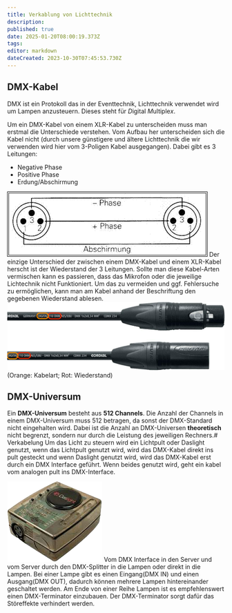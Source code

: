 ```yaml
---
title: Verkablung von Lichttechnik
description: 
published: true
date: 2025-01-20T08:00:19.373Z
tags: 
editor: markdown
dateCreated: 2023-10-30T07:45:53.730Z
---
```


## DMX-Kabel
DMX ist ein Protokoll das in der Eventtechnik, Lichttechnik verwendet wird um Lampen anzusteuern.
Dieses steht für *D*igital *M*ultiple*x*.

Um ein DMX-Kabel von einem XLR-Kabel zu unterscheiden muss man erstmal die Unterschiede verstehen. Vom Aufbau her unterscheiden sich die Kabel nicht (durch unsere günstigere und ältere Lichttechnik die wir verwenden wird hier vom 3-Poligen Kabel ausgegangen).
Dabei gibt es 3 Leitungen:
- Negative Phase
- Positive Phase
- Erdung/Abschirmung

![xlr-dmx-kabel_aufbau.png](/bilder/xlr-dmx-kabel_aufbau.png)
Der einzige Unterschied der zwischen einem DMX-Kabel und einem XLR-Kabel herscht ist der Wiederstand der 3 Leitungen. Sollte man diese Kabel-Arten vermischen kann es passieren, dass das Mikrofon oder die jeweilige Lichtechnik nicht Funktioniert. Um das zu vermeiden und ggf. Fehlersuche zu ermöglichen, kann man am Kabel anhand der Beschriftung den gegebenen Wiederstand ablesen.
![beschriftung_dmx_kabel.png](/bilder/beschriftung_dmx_kabel.png)
(Orange: Kabelart; Rot: Wiederstand)

## DMX-Universum
Ein **DMX-Universum** besteht aus **512 Channels**. Die Anzahl der Channels in einem DMX-Universum muss 512 betragen, da sonst der DMX-Standard nicht eingehalten wird. Dabei ist die Anzahl an DMX-Universen **theoretisch** nicht begrenzt, sondern nur durch die Leistung des jeweiligen Rechners.# Verkabelung
Um das Licht zu steuern wird ein Lichtpult oder Daslight genutzt, wenn das Lichtpult genutzt wird, wird das DMX-Kabel direkt ins pult gesteckt und wenn Daslight genutzt wird, wird das DMX-Kabel erst durch ein DMX Interface geführt. Wenn beides genutzt wird, geht ein kabel vom analogen pult ins DMX-Interface.

![dmx_interface.png](/dmx_interface.png)
Vom DMX Interface in den Server und vom Server durch den DMX-Splitter in die Lampen oder direkt in die Lampen.
Bei einer Lampe gibt es einen Eingang(DMX IN) und einen Ausgang(DMX OUT), dadurch können mehrere Lampen hintereinander geschaltet werden.
Am Ende von einer Reihe Lampen ist es empfehlenswert einen DMX-Terminator einzubauen.
Der DMX-Terminator sorgt dafür das Störeffekte verhindert werden.